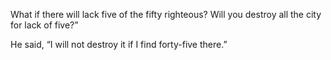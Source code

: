 What if there will lack five of the fifty righteous? Will you destroy all the city for lack of five?”

He said, “I will not destroy it if I find forty-five there.”